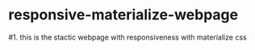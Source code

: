 # responsive-materialize-webpage
#1. this is the stactic webpage with responsiveness with materialize css
